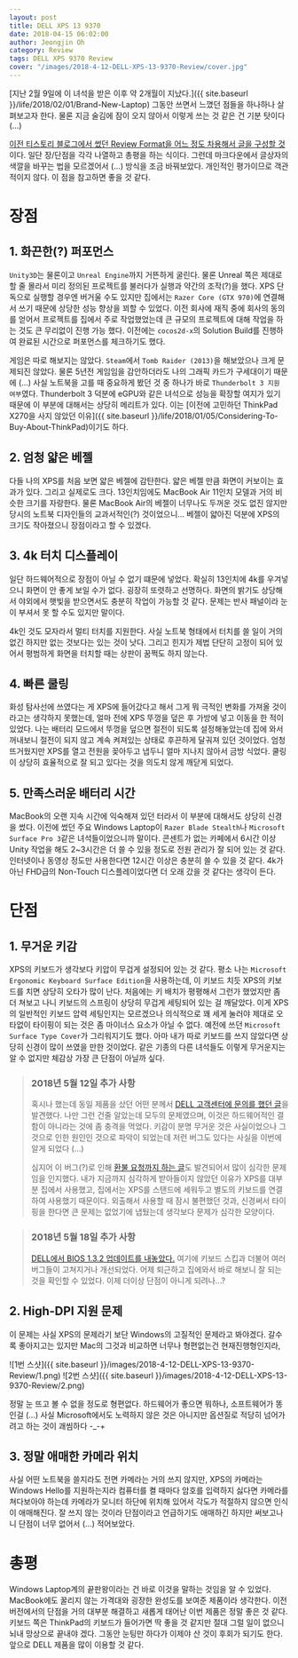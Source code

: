 ```yaml
---
layout: post
title: DELL XPS 13 9370
date: 2018-04-15 06:02:00
author: Jeongjin Oh
category: Review
tags: DELL XPS 9370 Review
cover: "/images/2018-4-12-DELL-XPS-13-9370-Review/cover.jpg"
---
```


[지난 2월 9일에 이 녀석을 받은 이후 약 2개월이 지났다.]({{ site.baseurl }}/life/2018/02/01/Brand-New-Laptop) 그동안 쓰면서 느꼈던 점들을 하나하나 살펴보고자 한다. 물론 지금 술김에 잠이 오지 않아서 이렇게 쓰는 것 같은 건 기분 탓이다 (...)

[이전 티스토리 블로그에서 썼던 Review Format을 어느 정도 차용해서 글을 구성할 것](http://onsemy.tistory.com/1081)이다. 일단 장/단점을 각각 나열하고 총평을 하는 식이다. 그런데 마크다운에서 글상자의 색깔을 바꾸는 법을 모르겠어서 (...) 방식을 조금 바꿔보았다. 개인적인 평가이므로 객관적이지 않다. 이 점을 참고하면 좋을 것 같다.

# 장점

## 1. 화끈한(?) 퍼포먼스

```Unity3D```는 물론이고 ```Unreal Engine```까지 거뜬하게 굴린다. 물론 Unreal 쪽은 제대로 할 줄 몰라서 미리 정의된 프로젝트를 불러다가 실행과 약간의 조작(?)을 했다. XPS 단독으로 실행할 경우엔 버거울 수도 있지만 집에서는 ```Razer Core (GTX 970)```에 연결해서 쓰기 때문에 상당한 성능 향상을 꾀할 수 있었다. 이전 회사에 재직 중에 회사의 동의를 얻어서 프로젝트를 집에서 주로 작업했었는데 큰 규모의 프로젝트에 대해 작업을 하는 것도 큰 무리없이 진행 가능 했다. 이전에는 ```cocos2d-x```의 Solution Build를 진행하여 완료된 시간으로 퍼포먼스를 체크하기도 했다.

게임은 따로 해보지는 않았다. ```Steam```에서 ```Tomb Raider (2013)```을 해보았으나 크게 문제되진 않았다. 물론 5년전 게임임을 감안하더라도 나의 그래픽 카드가 구세대이기 때문에 (...) 사실 노트북을 고를 때 중요하게 봤던 것 중 하나가 바로 ```Thunderbolt 3 지원 여부```였다. Thunderbolt 3 덕분에 eGPU와 같은 녀석으로 성능을 확장할 여지가 있기 때문에 이 부분에 대해서는 상당히 메리트가 있다. 이는 [이전에 고민하던 ThinkPad X270을 사지 않았던 이유]({{ site.baseurl }}/life/2018/01/05/Considering-To-Buy-About-ThinkPad)이기도 하다.

## 2. 엄청 얇은 베젤

다들 나의 XPS를 처음 보면 얇은 베젤에 감탄한다. 얇은 베젤 만큼 화면이 커보이는 효과가 있다. 그리고 실제로도 크다. 13인치임에도 MacBook Air 11인치 모델과 거의 비슷한 크기를 자랑한다. 물론 MacBook Air의 베젤이 너무나도 두꺼운 것도 없진 않지만 당시의 노트북 디자인들의 교과서적인(?) 것이었으니... 베젤이 얇아진 덕분에 XPS의 크기도 작아졌으니 장점이라고 할 수 있겠다.

## 3. 4k 터치 디스플레이

일단 하드웨어적으로 장점이 아닐 수 없기 떄문에 넣었다. 확실히 13인치에 4k를 우겨넣으니 화면이 안 좋게 보일 수가 없다. 굉장히 또렷하고 선명하다. 화면의 밝기도 상당해서 야외에서 햇빛을 받으면서도 충분히 작업이 가능할 것 같다. 문제는 반사 패널이라 눈이 부셔서 못 할 수도 있지만 말이다.

4k인 것도 모자라서 멀티 터치를 지원한다. 사실 노트북 형태에서 터치를 쓸 일이 거의 없긴 하지만 없는 것보다는 있는 것이 낫다. 그리고 힌지가 제법 단단히 고정이 되어 있어서 평범하게 화면을 터치할 때는 상판이 꿈쩍도 하지 않는다.

## 4. 빠른 쿨링

화성 탐사선에 쓰였다는 게 XPS에 들어갔다고 해서 그게 뭐 극적인 변화를 가져올 것이라고는 생각하지 못했는데, 얼마 전에 XPS 뚜껑을 덮은 후 가방에 넣고 이동을 한 적이 있었다. 나는 배터리 모드에서 뚜껑을 덮으면 절전이 되도록 설정해놓았는데 집에 와서 꺼내보니 절전이 되지 않고 계속 켜져있는 상태로 후끈하게 달궈져 있던 것이었다. 엄청 뜨거웠지만 XPS를 열고 전원을 꽂아두고 냅두니 얼마 지나지 않아서 금방 식었다. 쿨링이 상당히 효율적으로 잘 되고 있다는 것을 의도치 않게 깨닫게 되었다.

## 5. 만족스러운 배터리 시간

MacBook의 오랜 지속 시간에 익숙해져 있던 터라서 이 부분에 대해서도 상당히 신경을 썼다. 이전에 썼던 주요 Windows Laptop이 ```Razer Blade Stealth```나 ```Microsoft Surface Pro 3```같은 녀석들이었으니까 말이다. 콘센트가 없는 카페에서 6시간 이상 Unity 작업을 해도 2~3시간은 더 쓸 수 있을 정도로 전원 관리가 잘 되어 있는 것 같다. 인터넷이나 동영상 정도만 사용한다면 12시간 이상은 충분히 쓸 수 있을 것 같다. 4k가 아닌 FHD급의 Non-Touch 디스플레이었다면 더 오래 갔을 것 같다는 생각이 든다.

# 단점

## 1. 무거운 키감

XPS의 키보드가 생각보다 키압이 무겁게 설정되어 있는 것 같다. 평소 나는 ```Microsoft Ergonomic Keyboard Surface Edition```을 사용하는데, 이 키보드 치듯 XPS의 키보드를 치면 상당히 오타가 많이 난다. 처음에는 키 배치가 평평해서 그런가 했었지만 좀 더 쳐보고 나니 키보드의 스프링이 상당히 무겁게 세팅되어 있는 걸 깨달았다. 이게 XPS의 일반적인 키보드 압력 세팅인지는 모르겠으나 의식적으로 꽤 세게 눌러야 제대로 오타없이 타이핑이 되는 것은 좀 마이너스 요소가 아닐 수 없다. 예전에 쓰던 ```Microsoft Surface Type Cover```가 그리워지기도 했다. 아마 내가 따로 키보드를 쓰지 않았다면 상당히 신경이 많이 쓰였을 만한 것이었다. 같은 기종의 다른 녀석들도 이렇게 무거운지는 알 수 없지만 체감상 가장 큰 단점이 아닐까 싶다.

> ### 2018년 5월 12일 추가 사항
> 혹시나 했는데 동일 제품을 샀던 어떤 분께서 [DELL 고객센터에 문의를 했던 글](https://www.dell.com/community/XPS/XPS-13-%ED%82%A4%EB%B3%B4%EB%93%9C-%EC%9D%B4%EC%8A%88/td-p/6045026)을 발견했다. 나만 그런 건줄 알았는데 모두의 문제였으며, 이것은 하드웨어적인 결함이 아니라는 것에 좀 충격을 먹었다. 키감이 분명 무거운 것은 사실이었으나 그것으로 인한 원인인 것으로 파악이 되었는데 저런 버그도 있다는 사실을 이번에 알게 되었다 (...)
>
> 심지어 이 버그(?)로 인해 [환불 요청까지 하는 글](https://www.dell.com/community/XPS/XPS-13-9370-%ED%82%A4%EB%B3%B4%EB%93%9C-Skip-%EA%B2%B0%ED%95%A8/td-p/6049231)도 발견되어서 많이 심각한 문제임을 인지했다. 내가 지금까지 심각하게 받아들이지 않았던 이유가 XPS를 대부분 집에서 사용했고, 집에서는 XPS를 스탠드에 세워두고 별도의 키보드를 연결하여 사용했기 때문이다. 외출해서 사용할 때 잠시 불편했던 것과, 신경써서 타이핑을 한다면 큰 문제는 없었기에 냅뒀는데 생각보다 문제가 심각한 모양이다.

> ### 2018년 5월 18일 추가 사항
> [DELL에서 BIOS 1.3.2 업데이트를 내놓았다.](http://www.dell.com/support/home/kr/ko/krdhs1/drivers/driversdetails?driverId=VF23P) 여기에 키보드 스킵과 더불어 여러 버그들이 고쳐지거나 개선되었다. 어제 퇴근하고 집에와서 바로 해보니 잘 되는 것을 확인할 수 있었다. 이제 더이상 단점이 아니게 되려나...?

## 2. High-DPI 지원 문제

이 문제는 사실 XPS의 문제라기 보단 Windows의 고질적인 문제라고 봐야겠다. 갈수록 좋아지고는 있지만 Mac의 그것과 비교하면 너무나 형편없는건 현재진행형인지라,

![1번 스샷]({{ site.baseurl }}/images/2018-4-12-DELL-XPS-13-9370-Review/1.png)
![2번 스샷]({{ site.baseurl }}/images/2018-4-12-DELL-XPS-13-9370-Review/2.png)

정말 눈 뜨고 볼 수 없을 정도로 형편없다. 하드웨어가 좋으면 뭐하나, 소프트웨어가 똥인걸 (...) 사실 Microsoft에서도 노력하지 않은 것은 아니지만 옵션질로 적당히 넘어가려고 하는 것이 괘씸하다 -_-+

## 3. 정말 애매한 카메라 위치

사실 어떤 노트북을 쓸지라도 전면 카메라는 거의 쓰지 않지만, XPS의 카메라는 Windows Hello를 지원하는지라 컴퓨터를 켤 때마다 암호를 입력하지 싫다면 카메라를 쳐다보아야 하는데 카메라가 모니터 하단에 위치해 있어서 각도가 적절하지 않으면 인식이 애매해진다. 잘 쓰지 않는 것이라 단점이라고 언급하기도 애매하긴 하지만 써보고나니 단점이 너무 없어서 (...) 적어보았다.

# 총평

Windows Laptop계의 끝판왕이라는 건 바로 이것을 말하는 것임을 알 수 있었다. MacBook에도 꿀리지 않는 가격대와 굉장한 완성도를 보여준 제품이라 생각한다. 이전 버전에서의 단점을 거의 대부분 해결하고 새롭게 태어난 이번 제품은 정말 좋은 것 같다. 키보드 쪽은 ThinkPad의 키보드가 들어가면 딱 좋을 것 같지만 절대 그럴 일이 없으니 뇌내 망상으로 끝내야 겠다. 그동안 눈팅만 하다가 이제야 산 것이 후회가 되기도 한다. 앞으로 DELL 제품을 많이 이용할 것 같다.
